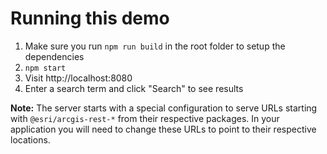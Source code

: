 # Running this demo

1. Make sure you run `npm run build` in the root folder to setup the dependencies
1. `npm start`
1. Visit http://localhost:8080
1. Enter a search term and click "Search" to see results

**Note:** The server starts with a special configuration to serve URLs starting with `@esri/arcgis-rest-*` from their respective packages. In your application you will need to change these URLs to point to their respective locations.
